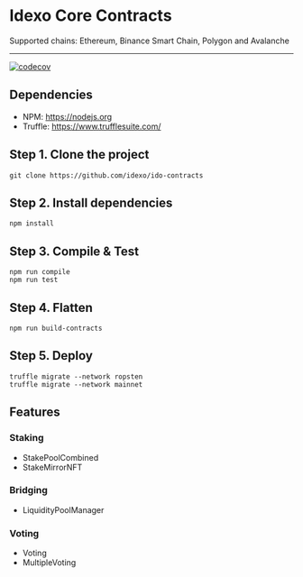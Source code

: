 # Idexo Core Contracts
Supported chains: Ethereum, Binance Smart Chain, Polygon and Avalanche
____
[![codecov](https://codecov.io/gh/idexo/ido-contracts/branch/main/graph/badge.svg?token=HLKWVOLF1E)](https://codecov.io/gh/idexo/ido-contracts)

## Dependencies
- NPM: https://nodejs.org
- Truffle: https://www.trufflesuite.com/

## Step 1. Clone the project
```
git clone https://github.com/idexo/ido-contracts
```

## Step 2. Install dependencies
```
npm install
```

## Step 3. Compile & Test
```
npm run compile
npm run test
```

## Step 4. Flatten
```
npm run build-contracts
```

## Step 5. Deploy
```
truffle migrate --network ropsten
truffle migrate --network mainnet
```

## Features

### Staking
- StakePoolCombined
- StakeMirrorNFT

### Bridging
- LiquidityPoolManager

### Voting
- Voting
- MultipleVoting
